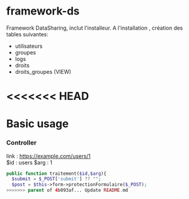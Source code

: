 # framework-ds
Framework DataSharing, inclut l'installeur. 
A l'installation , création des tables suivantes:
  - utilisateurs
  - groupes
  - logs
  - droits
  - droits_groupes (VIEW)


<<<<<<< HEAD
=======
# Basic usage
### Controller
link : https://example.com/users/1<br/>
$id : users
$arg : 1
```php
public function traitement($id,$arg){
  $submit = $_POST['submit'] ?? "";
  $post = $this->form->protectionFormulaire($_POST);
>>>>>>> parent of 4b093af... Update README.md
  
